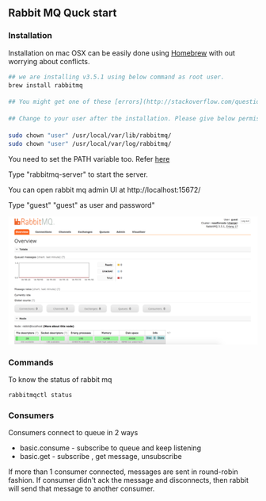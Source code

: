 ## Rabbit MQ Quck start

### Installation

Installation on mac OSX can be easily done using [Homebrew](http://brew.sh/) with out worrying 
about conflicts.

```bash
## we are installing v3.5.1 using below command as root user.
brew install rabbitmq

## You might get one of these [errors](http://stackoverflow.com/questions/19039404/error-cowardly-refusing-to-sudo-brew-install-for-installing-glue-0-3-for-mac).

## Change to your user after the installation. Please give below permissions.

sudo chown "user" /usr/local/var/lib/rabbitmq/
sudo chown "user" /usr/local/var/log/rabbitmq/

```

You need to set the PATH variable too. Refer [here](http://stackoverflow.com/questions/23050120/rabbitmq-command-doesnt-exist)

Type "rabbitmq-server" to start the server.

You can open rabbit mq admin UI at http://localhost:15672/

Type "guest" "guest" as user and password"

![Rabbit mq installation](src/docs/images/rabbit_mq_install.png)

### Commands

To know the status of rabbit mq

```bash
rabbitmqctl status
```

### Consumers

Consumers connect to queue in 2 ways

- basic.consume - subscribe to queue and keep listening
- basic.get - subscribe , get message, unsubscribe

If more than 1 consumer connected, messages are sent in round-robin fashion. 
If consumer didn't ack the message and disconnects, then rabbit will send that message to another consumer.





